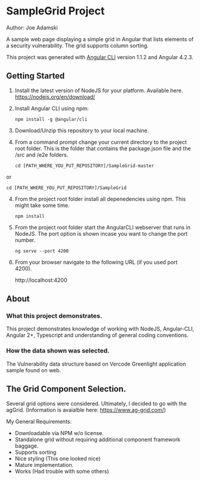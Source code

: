 # SampleGrid Project

Author: Joe Adamski

A sample web page displaying a simple grid in Angular that lists elements of a security vulnerability. The grid supports column sorting.

This project was generated with [Angular CLI](https://github.com/angular/angular-cli) version 1.1.2 and Angular 4.2.3.



## Getting Started

1) Install the latest version of NodeJS for your platform. Available here.
https://nodejs.org/en/download/

2) Install Angular CLI using npm:

   `npm install -g @angular/cli`

3) Download/Unzip this repository to your local machine.

4) From a command prompt change your current directory to the project root folder. This is the folder that contains the package.json file and the /src and /e2e folders.

   `cd [PATH_WHERE_YOU_PUT_REPOSITORY]/SampleGrid-master`

or

   `cd [PATH_WHERE_YOU_PUT_REPOSITORY]/SampleGrid`


4) From the project root folder install all depenedencies using npm. This might take some time.

   `npm install`

5) From the project root folder start the AngularCLI webserver that runs in NodeJS. The port option is shown incase you want to change the port number.

   `ng serve --port 4200`

6) From your browser navigate to the following URL (if you used port 4200).

   http://localhost:4200
   

## About

### What this project demonstrates.
This project demonstrates knowledge of working with NodeJS, Angular-CLI, Angular 2+, Typescript and understanding of general coding conventions.

### How the data shown was selected.
The Vulnerability data structure based on Vercode Greenlight application sample found on web.

## The Grid Component Selection.
Several grid options were considered. Ultimately, I decided to go with the agGrid.
(Information is avaialble here: https://www.ag-grid.com/)

My General Requirements:
- Downloadable via NPM w/o license.
- Standalone grid without requiring additional component framework baggage.
- Supports sorting
- Nice styling (This one looked nice)
- Mature implementation.
- Works (Had trouble with some others)


